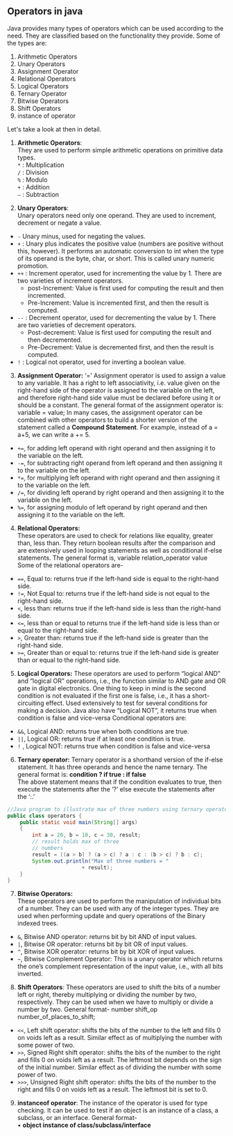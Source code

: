 ## Operators in java
Java provides many types of operators which can be used according to the need. They are classified based on the functionality they provide. Some of the types are:
1.	Arithmetic Operators
2.	Unary Operators
3.	Assignment Operator
4.	Relational Operators
5.	Logical Operators
6.	Ternary Operator
7.	Bitwise Operators
8.	Shift Operators
9.	instance of operator

Let's take a look at then in detail.  
1.	**Arithmetic Operators**:  
They are used to perform simple arithmetic operations on primitive data types.   
`*` : Multiplication  
	`/` : Division  
 `%` : Modulo  
`+` : Addition  	
 `–` : Subtraction  

2.	**Unary Operators**:  
    Unary operators need only one operand. They are used to increment, decrement or negate a value.   
   * `-`  Unary minus, used for negating the values.  
   *   `+` : Unary plus indicates the positive value (numbers are positive without this, however). It performs an automatic conversion to int when the type of its operand is the byte, char, or short. This is called unary numeric promotion.  
   * `++` : Increment operator, used for incrementing the value by 1. There are two varieties of increment operators.  
     * post-Increment: Value is first used for computing the result and then incremented.  
     * Pre-Increment: Value is incremented first, and then the result is computed.  
   * `--` : Decrement operator, used for decrementing the value by 1. There are two varieties of decrement operators.   
     * Post-decrement: Value is first used for computing the result and then decremented.  
     * Pre-Decrement: Value is decremented first, and then the result is computed.  
   * `!` : Logical not operator, used for inverting a boolean value.

3.	**Assignment Operator:** ‘=’ Assignment operator is used to assign a value to any variable. It has a right to left associativity, i.e. value given on the right-hand side of the operator is assigned to the variable on the left, and therefore right-hand side value must be declared before using it or should be a constant. 
The general format of the assignment operator is:
variable = value;
In many cases, the assignment operator can be combined with other operators to build a shorter version of the statement called a **Compound Statement**. For example, instead of a = a+5, we can write a += 5.   
* 	`+=`, for adding left operand with right operand and then assigning it to the variable on the left.
*	`-=`, for subtracting right operand from left operand and then assigning it to the variable on the left.
*	`*=`, for multiplying left operand with right operand and then assigning it to the variable on the left.
*	`/=`, for dividing left operand by right operand and then assigning it to the variable on the left.
*	`%=`, for assigning modulo of left operand by right operand and then assigning it to the variable on the left.


4.	**Relational Operators:**   
 These operators are used to check for relations like equality, greater than, less than. They return boolean results after the comparison and are extensively used in looping statements as well as conditional if-else statements. The general format is, 
variable relation_operator value  
       	 Some of the relational operators are-   
*	`==`, Equal to: returns true if the left-hand side is equal to the right-hand side.  
* `!=`, Not Equal to: returns true if the left-hand side is not equal to the right-hand side.  
* 	`<`, less than: returns true if the left-hand side is less than the right-hand side.  
* 	`<=`, less than or equal to returns true if the left-hand side is less than or equal to the right-hand side.  
* 	`>`, Greater than: returns true if the left-hand side is greater than the right-hand side.  
* 	`>=`, Greater than or equal to: returns true if the left-hand side is greater than or equal to the right-hand side.  

5.	**Logical Operators:** These operators are used to perform “logical AND” and “logical OR” operations, i.e., the function similar to AND gate and OR gate in digital electronics. One thing to keep in mind is the second condition is not evaluated if the first one is false, i.e., it has a short-circuiting effect. Used extensively to test for several conditions for making a decision. Java also have “Logical NOT”, it returns true when condition is false and vice-versa
Conditional operators are:
* `&&`, Logical AND: returns true when both conditions are true.
* `||`, Logical OR: returns true if at least one condition is true.
* `!` , Logical NOT: returns true when condition is false and vice-versa

6.	**Ternary operator:**
    Ternary operator is a shorthand version of the if-else statement. It has three operands and hence the name ternary.
The general format is:  **condition ? if true : if false**  
The above statement means that if the condition evaluates to true, then execute the statements after the ‘?’ else execute the statements after the ‘:.’
```java
//Java program to illustrate max of three numbers using ternary operator.
public class operators {
	public static void main(String[] args)
	{
		int a = 20, b = 10, c = 30, result;
		// result holds max of three
		// numbers
		result = ((a > b) ? (a > c) ? a : c : (b > c) ? b : c);
		System.out.println("Max of three numbers = "
						+ result);
	}
}
```  
7.	**Bitwise Operators:**  
These operators are used to perform the manipulation of individual bits of a number. They can be used with any of the integer types. They are used when performing update and query operations of the Binary indexed trees.
* `&`, Bitwise AND operator: returns bit by bit AND of input values.
* `|`, Bitwise OR operator: returns bit by bit OR of input values.
* `^`, Bitwise XOR operator: returns bit by bit XOR of input values.
* `~`, Bitwise Complement Operator: This is a unary operator which returns the one’s complement representation of the input value, i.e., with all bits inverted.

8.	**Shift Operators**: 
   These operators are used to shift the bits of a number left or right, thereby multiplying or dividing the number by two, respectively. They can be used when we have to multiply or divide a number by two. General format- 
 	number shift_op number_of_places_to_shift;
* `<<`, Left shift operator: shifts the bits of the number to the left and fills 0 on voids left as a result. Similar effect as of multiplying the number with some power of two.
* `>>`, Signed Right shift operator: shifts the bits of the number to the right and fills 0 on voids left as a result. The leftmost bit depends on the sign of the initial number. Similar effect as of dividing the number with some power of two.
* `>>>`, Unsigned Right shift operator: shifts the bits of the number to the right and fills 0 on voids left as a result. The leftmost bit is set to 0.

9.	**instanceof operator**: The instance of the operator is used for type checking. It can be used to test if an object is an instance of a class, a subclass, or an interface. General format-  
•	**object instance of class/subclass/interface**
